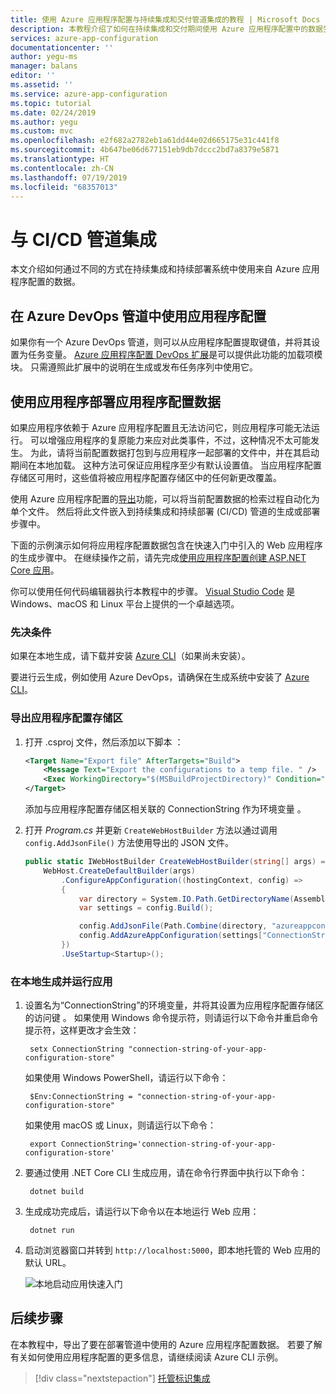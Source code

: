 ```yaml
---
title: 使用 Azure 应用程序配置与持续集成和交付管道集成的教程 | Microsoft Docs
description: 本教程介绍了如何在持续集成和交付期间使用 Azure 应用程序配置中的数据生成配置文件
services: azure-app-configuration
documentationcenter: ''
author: yegu-ms
manager: balans
editor: ''
ms.assetid: ''
ms.service: azure-app-configuration
ms.topic: tutorial
ms.date: 02/24/2019
ms.author: yegu
ms.custom: mvc
ms.openlocfilehash: e2f682a2782eb1a61dd44e02d665175e31c441f8
ms.sourcegitcommit: 4b647be06d677151eb9db7dccc2bd7a8379e5871
ms.translationtype: HT
ms.contentlocale: zh-CN
ms.lasthandoff: 07/19/2019
ms.locfileid: "68357013"
---
```

# <a name="integrate-with-a-cicd-pipeline"></a>与 CI/CD 管道集成

本文介绍如何通过不同的方式在持续集成和持续部署系统中使用来自 Azure 应用程序配置的数据。

## <a name="use-app-configuration-in-your-azure-devops-pipeline"></a>在 Azure DevOps 管道中使用应用程序配置

如果你有一个 Azure DevOps 管道，则可以从应用程序配置提取键值，并将其设置为任务变量。 [Azure 应用程序配置 DevOps 扩展](https://go.microsoft.com/fwlink/?linkid=2091063)是可以提供此功能的加载项模块。 只需遵照此扩展中的说明在生成或发布任务序列中使用它。

## <a name="deploy-app-configuration-data-with-your-application"></a>使用应用程序部署应用程序配置数据

如果应用程序依赖于 Azure 应用程序配置且无法访问它，则应用程序可能无法运行。 可以增强应用程序的复原能力来应对此类事件，不过，这种情况不太可能发生。 为此，请将当前配置数据打包到与应用程序一起部署的文件中，并在其启动期间在本地加载。 这种方法可保证应用程序至少有默认设置值。 当应用程序配置存储区可用时，这些值将被应用程序配置存储区中的任何新更改覆盖。

使用 Azure 应用程序配置的[导出](./howto-import-export-data.md#export-data)功能，可以将当前配置数据的检索过程自动化为单个文件。 然后将此文件嵌入到持续集成和持续部署 (CI/CD) 管道的生成或部署步骤中。

下面的示例演示如何将应用程序配置数据包含在快速入门中引入的 Web 应用程序的生成步骤中。 在继续操作之前，请先完成[使用应用程序配置创建 ASP.NET Core 应用](./quickstart-aspnet-core-app.md)。

你可以使用任何代码编辑器执行本教程中的步骤。 [Visual Studio Code](https://code.visualstudio.com/) 是 Windows、macOS 和 Linux 平台上提供的一个卓越选项。

### <a name="prerequisites"></a>先决条件

如果在本地生成，请下载并安装 [Azure CLI](https://docs.microsoft.com/cli/azure/install-azure-cli?view=azure-cli-latest)（如果尚未安装）。

要进行云生成，例如使用 Azure DevOps，请确保在生成系统中安装了 [Azure CLI](https://docs.microsoft.com/cli/azure/install-azure-cli?view=azure-cli-latest)。

### <a name="export-an-app-configuration-store"></a>导出应用程序配置存储区

1. 打开 .csproj 文件，然后添加以下脚本  ：

    ```xml
    <Target Name="Export file" AfterTargets="Build">
        <Message Text="Export the configurations to a temp file. " />
        <Exec WorkingDirectory="$(MSBuildProjectDirectory)" Condition="$(ConnectionString) != ''" Command="az appconfig kv export -d file --path $(OutDir)\azureappconfig.json --format json --separator : --connection-string $(ConnectionString)" />
    </Target>
    ```

    添加与应用程序配置存储区相关联的 ConnectionString 作为环境变量  。

2. 打开 *Program.cs* 并更新 `CreateWebHostBuilder` 方法以通过调用 `config.AddJsonFile()` 方法使用导出的 JSON 文件。

    ```csharp
    public static IWebHostBuilder CreateWebHostBuilder(string[] args) =>
        WebHost.CreateDefaultBuilder(args)
            .ConfigureAppConfiguration((hostingContext, config) =>
            {
                var directory = System.IO.Path.GetDirectoryName(Assembly.GetExecutingAssembly().Location);
                var settings = config.Build();

                config.AddJsonFile(Path.Combine(directory, "azureappconfig.json"));
                config.AddAzureAppConfiguration(settings["ConnectionStrings:AppConfig"]);
            })
            .UseStartup<Startup>();
    ```

### <a name="build-and-run-the-app-locally"></a>在本地生成并运行应用

1. 设置名为“ConnectionString”的环境变量，并将其设置为应用程序配置存储区的访问键  。 如果使用 Windows 命令提示符，则请运行以下命令并重启命令提示符，这样更改才会生效：

        setx ConnectionString "connection-string-of-your-app-configuration-store"

    如果使用 Windows PowerShell，请运行以下命令：

        $Env:ConnectionString = "connection-string-of-your-app-configuration-store"

    如果使用 macOS 或 Linux，则请运行以下命令：

        export ConnectionString='connection-string-of-your-app-configuration-store'

2. 要通过使用 .NET Core CLI 生成应用，请在命令行界面中执行以下命令：

        dotnet build

3. 生成成功完成后，请运行以下命令以在本地运行 Web 应用：

        dotnet run

4. 启动浏览器窗口并转到 `http://localhost:5000`，即本地托管的 Web 应用的默认 URL。

    ![本地启动应用快速入门](./media/quickstarts/aspnet-core-app-launch-local.png)

## <a name="next-steps"></a>后续步骤

在本教程中，导出了要在部署管道中使用的 Azure 应用程序配置数据。 若要了解有关如何使用应用程序配置的更多信息，请继续阅读 Azure CLI 示例。

> [!div class="nextstepaction"]
> [托管标识集成](./howto-integrate-azure-managed-service-identity.md)
